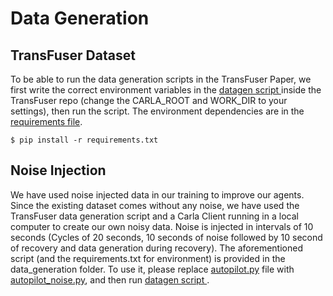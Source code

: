# Data Generation

## TransFuser Dataset

To be able to run the data generation scripts in the TransFuser Paper, we first write the correct environment variables in the [datagen script ](transfuser_repo/transfuser/leaderboard/scripts/datagen.sh) inside the TransFuser repo (change the CARLA_ROOT and WORK_DIR to your settings), then run the script. The environment dependencies are in the [requirements file](data_generation/requirements.txt).

```Shell
$ pip install -r requirements.txt
```

## Noise Injection

We have used noise injected data in our training to improve our agents. Since the existing dataset comes without any noise, we have used the TransFuser data generation script and a Carla Client running in a local computer to create our own noisy data. Noise is injected in intervals of 10 seconds (Cycles of 20 seconds, 10 seconds of noise followed by 10 second of recovery and data generation during recovery). The aforementioned script (and the requirements.txt for environment) is provided in the data_generation folder. To use it, please replace [autopilot.py](transfuser_repo/transfuser/team_code_autopilot/autopilot.py) file with [autopilot_noise.py](data_generation/autopilot_noise.py), and then run [datagen script ](transfuser_repo/transfuser/leaderboard/scripts/datagen.sh).